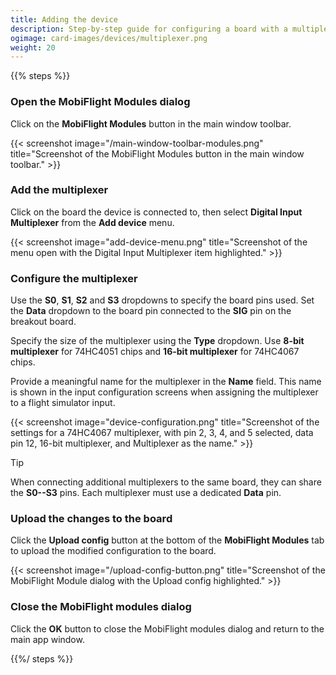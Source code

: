 ```yaml
---
title: Adding the device
description: Step-by-step guide for configuring a board with a multiplexer in MobiFlight.
ogimage: card-images/devices/multiplexer.png
weight: 20
---
```


{{% steps %}}

### Open the MobiFlight Modules dialog

Click on the **MobiFlight Modules** button in the main window toolbar.

{{< screenshot image="/main-window-toolbar-modules.png" title="Screenshot of the MobiFlight Modules button in the main window toolbar." >}}

### Add the multiplexer

Click on the board the device is connected to, then select **Digital Input Multiplexer** from the **Add device** menu.

{{< screenshot image="add-device-menu.png" title="Screenshot of the menu open with the Digital Input Multiplexer item highlighted." >}}

### Configure the multiplexer

Use the **S0**, **S1**, **S2** and **S3** dropdowns to specify the board pins used. Set the **Data** dropdown to the board pin connected to the **SIG** pin on the breakout board.

Specify the size of the multiplexer using the **Type** dropdown. Use **8-bit multiplexer** for 74HC4051 chips and **16-bit multiplexer** for 74HC4067 chips.

Provide a meaningful name for the multiplexer in the **Name** field. This name is shown in the input configuration screens when assigning the multiplexer to a flight simulator input.

{{< screenshot image="device-configuration.png" title="Screenshot of the settings for a 74HC4067 multiplexer, with pin 2, 3, 4, and 5 selected, data pin 12, 16-bit multiplexer, and Multiplexer as the name." >}}

> [!TIP]
> When connecting additional multiplexers to the same board, they can share the **S0--S3** pins. Each multiplexer must use a dedicated **Data** pin.

### Upload the changes to the board

Click the **Upload config** button at the bottom of the **MobiFlight Modules** tab to upload the modified configuration to the board.

{{< screenshot image="/upload-config-button.png" title="Screenshot of the MobiFlight Module dialog with the Upload config highlighted." >}}

### Close the MobiFlight modules dialog

Click the **OK** button to close the MobiFlight modules dialog and return to the main app window.

{{%/ steps %}}
